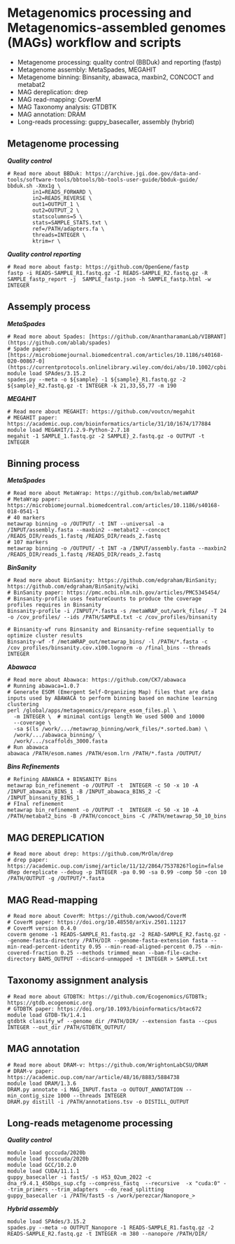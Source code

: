 # Metagenomics processing and Metagenomics-assembled genomes (MAGs) workflow and scripts
- Metagenome processing: quality control (BBDuk) and reporting (fastp)
- Metagenome assembly: MetaSpades, MEGAHIT
- Metagenome binning: Binsanity, abawaca, maxbin2, CONCOCT and metabat2 
- MAG dereplication: drep
- MAG read-mapping: CoverM
- MAG Taxonomy analysis: GTDBTK
- MAG annotation: DRAM
- Long-reads processing: guppy_basecaller, assembly (hybrid)

## Metagenome processing
**_Quality control_**
```
# Read more about BBDuk: https://archive.jgi.doe.gov/data-and-tools/software-tools/bbtools/bb-tools-user-guide/bbduk-guide/
bbduk.sh -Xmx1g \
        in1=READS_FORWARD \
        in2=READS_REVERSE \
        out1=OUTPUT_1 \
        out2=OUTPUT_2 \
        statscolumns=5 \
        stats=SAMPLE_STATS.txt \
        ref=/PATH/adapters.fa \
        threads=INTEGER \
        ktrim=r \
```
**_Quality control reporting_**
```
# Read more about fastp: https://github.com/OpenGene/fastp
fastp -i READS-SAMPLE_R1.fastq.gz -I READS-SAMPLE_R2.fastq.gz -R SAMPLE_fastp_report -j  SAMPLE_fastp.json -h SAMPLE_fastp.html -w INTEGER
```

## Assemply process
**_MetaSpades_**
```
# Read more about Spades: [https://github.com/AnantharamanLab/VIBRANT](https://github.com/ablab/spades)
# Spade paper: [https://microbiomejournal.biomedcentral.com/articles/10.1186/s40168-020-00867-0](https://currentprotocols.onlinelibrary.wiley.com/doi/abs/10.1002/cpbi.102)
module load SPAdes/3.15.2
spades.py --meta -o ${sample} -1 ${sample}_R1.fastq.gz -2 ${sample}_R2.fastq.gz -t INTEGER -k 21,33,55,77 -m 190
```

**_MEGAHIT_**
```
# Read more about MEGAHIT: https://github.com/voutcn/megahit
# MEGAHIT paper: https://academic.oup.com/bioinformatics/article/31/10/1674/177884
module load MEGAHIT/1.2.9-Python-2.7.18
megahit -1 SAMPLE_1.fastq.gz -2 SAMPLE}_2.fastq.gz -o OUTPUT -t INTEGER
```

## Binning process
**_MetaSpades_**
```
# Read more about MetaWrap: https://github.com/bxlab/metaWRAP
# MetaWrap paper: https://microbiomejournal.biomedcentral.com/articles/10.1186/s40168-018-0541-1
# 40 markers
metawrap binning -o /OUTPUT/ -t INT --universal -a /INPUT/assembly.fasta --maxbin2 --metabat2 --concoct /READS_DIR/reads_1.fastq /READS_DIR/reads_2.fastq
# 107 markers
metawrap binning -o /OUTPUT/ -t INT -a /INPUT/assembly.fasta --maxbin2 /READS_DIR/reads_1.fastq /READS_DIR/reads_2.fastq
```

**_BinSanity_**
```
# Read more about BinSanity: https://github.com/edgraham/BinSanity; https://github.com/edgraham/BinSanity/wiki
# BinSanity paper: https://pmc.ncbi.nlm.nih.gov/articles/PMC5345454/
# Binsanity-profile uses featureCounts to produce the coverage profiles requires in Binsanity
Binsanity-profile -i /INPUT/*.fasta -s /metaWRAP_out/work_files/ -T 24 -o /cov_profiles/ --ids /PATH/SAMPLE.txt -c /cov_profiles/binsanity

# Binsanity-wf runs Binsanity and Binsanity-refine sequentially to optimize cluster results
Binsanity-wf -f /metaWRAP_out/metawrap_bins/ -l /PATH/*.fasta -c /cov_profiles/binsanity.cov.x100.lognorm -o /final_bins --threads INTEGER
```

**_Abawaca_**
```
# Read more about Abawaca: https://github.com/CK7/abawaca
# Running abawaca=1.0.7
# Generate ESOM (Emergent Self-Organizing Map) files that are data inputs used by ABAWACA to perform binning based on machine learning clustering
perl /global/apps/metagenomics/prepare_esom_files.pl \
  -m INTEGER \  # minimal contigs length We used 5000 and 10000
  --coverage \
  -sa $(ls /work/.../metawrap_binning/work_files/*.sorted.bam) \
  /work/.../abawaca_binning/ \
  /work/.../scaffolds_3000.fasta
# Run abawaca  
abawaca /PATH/esom.names /PATH/esom.lrn /PATH/*.fasta /OUTPUT/
```

**_Bins Refinements_**
```
# Refining ABAWACA + BINSANITY Bins
metawrap bin_refinement -o /OUTPUT -t  INTEGER -c 50 -x 10 -A /INPUT_abawaca_BINS_1 -B /INPUT_abawaca_BINS_2 -C /INPUT_binsanity_BINS_1
# FInal refinement
metawrap bin_refinement -o /OUTPUT -t  INTEGER -c 50 -x 10 -A /PATH/metabat2_bins -B /PATH/concoct_bins -C /PATH/metawrap_50_10_bins
```

## MAG DEREPLICATION 
```
# Read more about drep: https://github.com/MrOlm/drep
# drep paper: https://academic.oup.com/ismej/article/11/12/2864/7537826?login=false
dRep dereplicate --debug -p INTEGER -pa 0.90 -sa 0.99 -comp 50 -con 10 /PATH/OUTPUT -g /OUTPUT/*.fasta
```

## MAG Read-mapping
```
# Read more about CoverM: https://github.com/wwood/CoverM
# CoverM paper: https://doi.org/10.48550/arXiv.2501.11217
# CoverM version 0.4.0
coverm genome -1 READS-SAMPLE_R1.fastq.gz -2 READ-SAMPLE_R2.fastq.gz --genome-fasta-directory /PATH/DIR --genome-fasta-extension fasta --min-read-percent-identity 0.95 --min-read-aligned-percent 0.75 --min-covered-fraction 0.25 --methods trimmed_mean --bam-file-cache-directory BAMS_OUTPUT --discard-unmapped -t INTEGER > SAMPLE.txt
```

## Taxonomy assignment analysis
```
# Read more about GTDBTK: https://github.com/Ecogenomics/GTDBTk; https://gtdb.ecogenomic.org
# GTDBTK paper: https://doi.org/10.1093/bioinformatics/btac672
module load GTDB-Tk/1.4.1
gtdbtk classify_wf --genome_dir /PATH/DIR/ --extension fasta --cpus INTEGER --out_dir /PATH/GTDBTK_OUTPUT/
```

## MAG annotation
```
# Read more about DRAM-v: https://github.com/WrightonLabCSU/DRAM
# DRAM-v paper: https://academic.oup.com/nar/article/48/16/8883/5884738
module load DRAM/1.3.6
DRAM.py annotate -i MAG_INPUT.fasta -o OUTOUT_ANNOTATION --min_contig_size 1000 --threads INTEGER
DRAM.py distill -i /PATH/annotations.tsv -o DISTILL_OUTPUT
```

## Long-reads metagenome processing
**_Quality control_**
```
module load gcccuda/2020b
module load fosscuda/2020b
module load GCC/10.2.0
module load CUDA/11.1.1
guppy_basecaller -i fast5/ -s H53_02um_2022 -c dna_r9.4.1_450bps_sup.cfg --compress_fastq  --recursive  -x "cuda:0" --trim_primers --trim_adapters  --do_read_splitting
guppy_basecaller -i /PATH/fast5 -s /work/perezcar/Nanopore_>
```

**_Hybrid assembly_**
```
module load SPAdes/3.15.2
spades.py --meta -o OUTPUT_Nanopore -1 READS-SAMPLE_R1.fastq.gz -2 READS-SAMPLE_R2.fastq.gz -t INTEGER -m 380 --nanopore /PATH/DIR/
```




